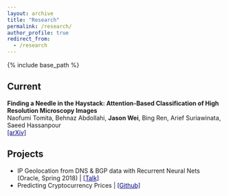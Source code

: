 ```yaml
---
layout: archive
title: "Research"
permalink: /research/
author_profile: true
redirect_from:
  - /research
---
```


{% include base_path %}

Current
------

**Finding a Needle in the Haystack: Attention-Based Classification of High Resolution Microscopy Images**  
Naofumi Tomita, Behnaz Abdollahi, **Jason Wei**, Bing Ren, Arief Suriawinata, Saeed Hassanpour  
<a href="https://arxiv.org/abs/1811.08513" style="color:navy">[arXiv]</a>

Projects
------
* IP Geolocation from DNS & BGP data with Recurrent Neural Nets (Oracle, Spring 2018) \| <a href="oracle.pdf" style="color:navy">[Talk]</a>
* Predicting Cryptocurrency Prices \| <a href="https://github.com/jasonwei20/cryptocurrency-prediction" style="color:navy">[Github]</a>